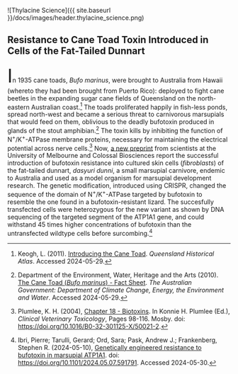 ![Thylacine Science]({{ site.baseurl }}/docs/images/header.thylacine_science.png)

## Resistance to Cane Toad Toxin Introduced in Cells of the Fat-Tailed Dunnart

<span style="font-size: 3em; vertical-align: baseline;">I</span>n 1935 cane toads, *Bufo marinus*, were brought to Australia from Hawaii (whereto they had been brought from Puerto Rico): deployed to fight cane beetles in the expanding sugar cane fields of Queensland on the north-eastern Australian coast.[^1] The toads proliferated happily in fish-less ponds, spread north-west and became a serious threat to carnivorous marsupials that would feed on them, oblivious to the deadly bufotoxin produced in glands of the stout amphibian.[^2] The toxin kills by inhibiting the function of N<sup>+</sup>/K<sup>+</sup>-ATPase membrane proteins, necessary for maintaining the electrical potential across nerve cells.[^3] Now, [a new preprint](https://www.biorxiv.org/content/10.1101/2024.05.07.591791v1) from scientists at the University of Melbourne and Colossal Biosciences report the successful introduction of bufotoxin resistance into cultured skin cells (*fibroblasts*) of the fat-tailed dunnart, *dasyuri dunni*, a small marsupial carnivore, endemic to Australia and used as a model organism for marsupial development research. The genetic modification, introduced using CRISPR, changed the sequence of the domain of N<sup>+</sup>/K<sup>+</sup>-ATPase targeted by bufotoxin to resemble the one found in a bufotoxin-resistant lizard. The succesfully transfected cells were heterozygous for the new variant as shown by DNA sequencing of the targeted segment of the ATP1A1 gene, and could withstand 45 times higher concentrations of bufotoxin than the untransfected wildtype cells before surcombing.[^4]

[^1]: Keogh, L. (2011). [Introducing the Cane Toad](https://www.qhatlas.com.au/introducing-cane-toad). *Queensland Historical Atlas*. Accessed 2024-05-29.
[^2]: Department of the Environment, Water, Heritage and the Arts (2010). [The Cane Toad (*Bufo marinus*) - Fact Sheet](https://www.dcceew.gov.au/environment/invasive-species/publications/factsheet-cane-toad-bufo-marinus). *The Australian Government: Department of Climate Change, Energy, the Environment and Water*. Accessed 2024-05-29.
[^3]: Plumlee, K. H. (2004), [Chapter 18 - Biotoxins](https://www.sciencedirect.com/science/article/pii/B032301125X500212). In Konnie H. Plumlee (Ed.), *Clinical Veterinary Toxicology*, Pages 98-116. Mosby. doi: https://doi.org/10.1016/B0-32-301125-X/50021-2.
[^4]: Ibri, Pierre; Tarulli, Gerard; Ord, Sara; Pask, Andrew J.; Frankenberg, Stephen R. (2024-05-10), [Genetically engineered resistance to bufotoxin in marsupial ATP1A1](https://www.biorxiv.org/content/10.1101/2024.05.07.591791v1). doi: https://doi.org/10.1101/2024.05.07.591791. Accessed 2024-05-30.